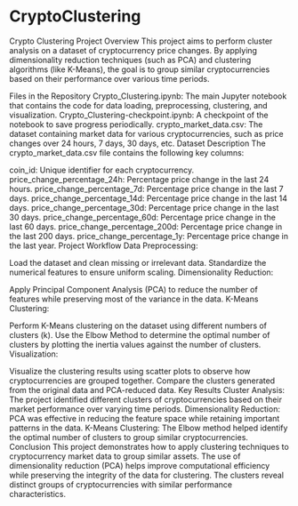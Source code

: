 # CryptoClustering
Crypto Clustering Project
Overview
This project aims to perform cluster analysis on a dataset of cryptocurrency price changes. By applying dimensionality reduction techniques (such as PCA) and clustering algorithms (like K-Means), the goal is to group similar cryptocurrencies based on their performance over various time periods.

Files in the Repository
Crypto_Clustering.ipynb: The main Jupyter notebook that contains the code for data loading, preprocessing, clustering, and visualization.
Crypto_Clustering-checkpoint.ipynb: A checkpoint of the notebook to save progress periodically.
crypto_market_data.csv: The dataset containing market data for various cryptocurrencies, such as price changes over 24 hours, 7 days, 30 days, etc.
Dataset Description
The crypto_market_data.csv file contains the following key columns:

coin_id: Unique identifier for each cryptocurrency.
price_change_percentage_24h: Percentage price change in the last 24 hours.
price_change_percentage_7d: Percentage price change in the last 7 days.
price_change_percentage_14d: Percentage price change in the last 14 days.
price_change_percentage_30d: Percentage price change in the last 30 days.
price_change_percentage_60d: Percentage price change in the last 60 days.
price_change_percentage_200d: Percentage price change in the last 200 days.
price_change_percentage_1y: Percentage price change in the last year.
Project Workflow
Data Preprocessing:

Load the dataset and clean missing or irrelevant data.
Standardize the numerical features to ensure uniform scaling.
Dimensionality Reduction:

Apply Principal Component Analysis (PCA) to reduce the number of features while preserving most of the variance in the data.
K-Means Clustering:

Perform K-Means clustering on the dataset using different numbers of clusters (k).
Use the Elbow Method to determine the optimal number of clusters by plotting the inertia values against the number of clusters.
Visualization:

Visualize the clustering results using scatter plots to observe how cryptocurrencies are grouped together.
Compare the clusters generated from the original data and PCA-reduced data.
Key Results
Cluster Analysis: The project identified different clusters of cryptocurrencies based on their market performance over varying time periods.
Dimensionality Reduction: PCA was effective in reducing the feature space while retaining important patterns in the data.
K-Means Clustering: The Elbow method helped identify the optimal number of clusters to group similar cryptocurrencies.
Conclusion
This project demonstrates how to apply clustering techniques to cryptocurrency market data to group similar assets. The use of dimensionality reduction (PCA) helps improve computational efficiency while preserving the integrity of the data for clustering. The clusters reveal distinct groups of cryptocurrencies with similar performance characteristics.
